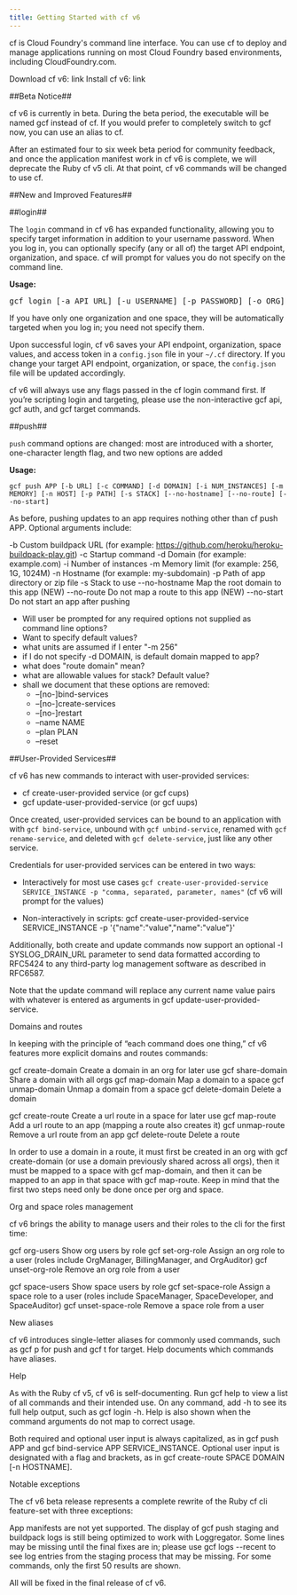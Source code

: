 ```yaml
---
title: Getting Started with cf v6
---
```


cf is Cloud Foundry's command line interface. You can use cf to deploy and manage applications running on most Cloud Foundry based environments, including CloudFoundry.com.

Download cf v6: link
Install cf v6: link

##<a id='beta'></a>Beta Notice##

cf v6 is currently in beta. During the beta period, the executable will be named gcf instead of cf. If you would prefer to completely switch to gcf now, you can use an alias to cf.

After an estimated four to six week beta period for community feedback, and once the application manifest work in cf v6 is complete, we will deprecate the Ruby cf v5 cli. At that point, cf v6 commands will be changed to use cf.

##<a id='new'></a>New and Improved Features##

##<a id='login'></a>login##

The `login` command in cf v6 has expanded functionality, allowing you to specify target information in addition to your username password. When you log in, you can optionally specify (any or all of) the target API endpoint, organization, and space.  cf will prompt for values you do not specify on the command line.

**Usage:**

<pre class="terminal">
gcf login [-a API_URL] [-u USERNAME] [-p PASSWORD] [-o ORG] [-s SPACE]
</pre>

If you have only one organization and one space, they will be automatically targeted when you log in; you need not specify them.

Upon successful login, cf v6 saves your API endpoint, organization, space values, and access token in a `config.json` file  in your `~/.cf` directory. If you change your target API endpoint, organization, or space, the `config.json` file will be updated accordingly.

cf v6 will always use any flags passed in the cf login command first. If you’re scripting login and targeting, please use the non-interactive gcf api, gcf auth, and gcf target commands.

##<a id='push'></a>push##

`push` command options are changed: most are introduced with a shorter, one-character length flag, and two new options are added

**Usage:**

`gcf push APP [-b URL] [-c COMMAND] [-d DOMAIN] [-i NUM_INSTANCES] [-m MEMORY] [-n HOST] [-p PATH] [-s STACK] [--no-hostname] [--no-route] [--no-start]`

As before, pushing updates to an app requires nothing other than cf push APP. Optional arguments include:

-b  Custom buildpack URL (for example: https://github.com/heroku/heroku-buildpack-play.git)
-c  Startup command
-d  Domain (for example: example.com)
-i  Number of instances
-m  Memory limit (for example: 256, 1G, 1024M)
-n  Hostname (for example: my-subdomain)
-p  Path of app directory or zip file
-s  Stack to use
--no-hostname Map the root domain to this app (NEW)
--no-route  Do not map a route to this app (NEW)
--no-start  Do not start an app after pushing

* Will user be prompted for any required options not supplied as command line options?
* Want to specify default values?
* what units are assumed if I enter "-m 256"
* if I do not specify -d DOMAIN, is default domain mapped to app?
* what does "route domain" mean?
* what are allowable values for stack?  Default value?
* shall we document that these options are removed:
	* –[no-]bind-services
	* –[no-]create-services
	* –[no-]restart
	* –name NAME
	* –plan PLAN
	* –reset


##<a id='user-provided'></a>User-Provided Services##

cf v6 has new commands to interact with user-provided services:

* cf create-user-provided service (or gcf cups)
* gcf update-user-provided-service (or gcf uups)

Once created, user-provided services can be bound to an application with with `gcf bind-service`, unbound with `gcf unbind-service`, renamed with `gcf rename-service`, and deleted with `gcf delete-service`, just like any other service.

Credentials for user-provided services can be entered in two ways:

* Interactively for most use cases
  `gcf create-user-provided-service SERVICE_INSTANCE -p "comma, separated, parameter, names"` (cf v6 will prompt for the values)

* Non-interactively in scripts: gcf create-user-provided-service SERVICE_INSTANCE -p '{"name":"value","name":"value"}'

Additionally, both create and update commands now support an optional -l SYSLOG_DRAIN_URL parameter to send data formatted according to RFC5424 to any third-party log management software as described in RFC6587.

Note that the update command will replace any current name value pairs with whatever is entered as arguments in gcf update-user-provided-service.

Domains and routes

In keeping with the principle of “each command does one thing,” cf v6 features more explicit domains and routes commands:

gcf create-domain  Create a domain in an org for later use
gcf share-domain  Share a domain with all orgs
gcf map-domain  Map a domain to a space
gcf unmap-domain  Unmap a domain from a space
gcf delete-domain  Delete a domain

gcf create-route  Create a url route in a space for later use
gcf map-route  Add a url route to an app (mapping a route also creates it)
gcf unmap-route  Remove a url route from an app
gcf delete-route  Delete a route

In order to use a domain in a route, it must first be created in an org with gcf create-domain (or use a domain previously shared across all orgs), then it must be mapped to a space with gcf map-domain, and then it can be mapped to an app in that space with gcf map-route. Keep in mind that the first two steps need only be done once per org and space.

Org and space roles management

cf v6 brings the ability to manage users and their roles to the cli for the first time:

gcf org-users  Show org users by role
gcf set-org-role  Assign an org role to a user (roles include OrgManager, BillingManager, and OrgAuditor)
gcf unset-org-role  Remove an org role from a user

gcf space-users  Show space users by role
gcf set-space-role  Assign a space role to a user (roles include SpaceManager, SpaceDeveloper, and SpaceAuditor)
gcf unset-space-role  Remove a space role from a user

New aliases

cf v6 introduces single-letter aliases for commonly used commands, such as gcf p for push and gcf t for target. Help documents which commands have aliases.

Help

As with the Ruby cf v5, cf v6 is self-documenting. Run gcf help to view a list of all commands and their intended use. On any command, add -h to see its full help output, such as gcf login -h. Help is also shown when the command arguments do not map to correct usage.

Both required and optional user input is always capitalized, as in gcf push APP and gcf bind-service APP SERVICE_INSTANCE. Optional user input is designated with a flag and brackets, as in gcf create-route SPACE DOMAIN [-n HOSTNAME].

Notable exceptions

The cf v6 beta release represents a complete rewrite of the Ruby cf cli feature-set with three exceptions:

App manifests are not yet supported.
The display of gcf push staging and buildpack logs is still being optimized to work with Loggregator. Some lines may be missing until the final fixes are in; please use gcf logs --recent to see log entries from the staging process that may be missing.
For some commands, only the first 50 results are shown.

All will be fixed in the final release of cf v6.